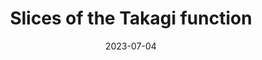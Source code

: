 ---
title: "Slices of the Takagi function"
collection: talks
type: "Lightning Talk"
permalink: /talks/2023-05-slices-of-the-takagi-function
venue: "Fractal Geometry workshop"
date: 2023-07-04
location: "ICMS, Bayes Centre, Edinburgh, Scotland"
---